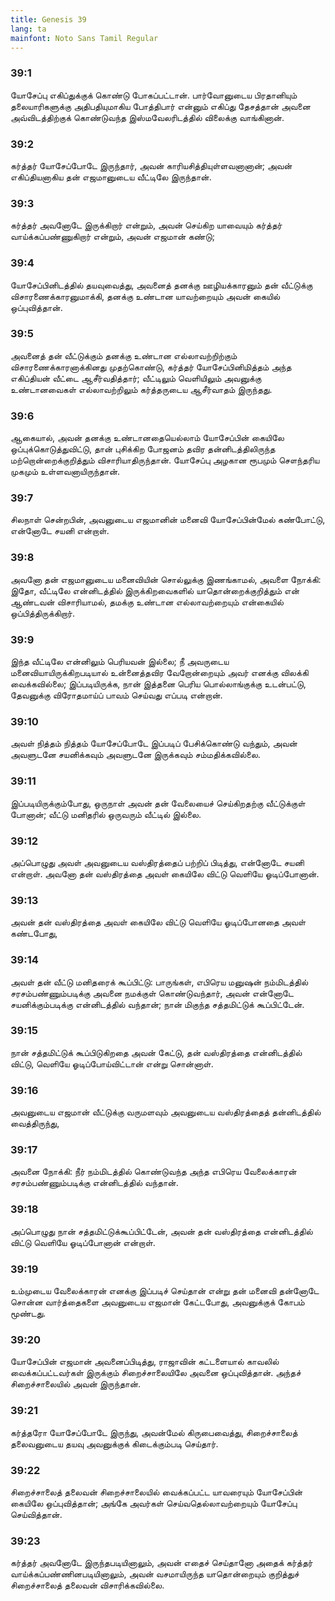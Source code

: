 ```yaml
---
title: Genesis 39
lang: ta
mainfont: Noto Sans Tamil Regular
---
```


###  39:1

யோசேப்பு எகிப்துக்குக் கொண்டு போகப்பட்டான். பார்வோனுடைய பிரதானியும் தலையாரிகளுக்கு அதிபதியுமாகிய போத்திபார் என்னும் எகிப்து தேசத்தான் அவனை அவ்விடத்திற்குக் கொண்டுவந்த இஸ்மவேலரிடத்தில் விலைக்கு வாங்கினான்.

###  39:2

கர்த்தர் யோசேப்போடே இருந்தார், அவன் காரியசித்தியுள்ளவனானான்; அவன் எகிப்தியனாகிய தன் எஜமானுடைய வீட்டிலே இருந்தான்.

###  39:3

கர்த்தர் அவனோடே இருக்கிறார் என்றும், அவன் செய்கிற யாவையும் கர்த்தர் வாய்க்கப்பண்ணுகிறார் என்றும், அவன் எஜமான் கண்டு;

###  39:4

யோசேப்பினிடத்தில் தயவுவைத்து, அவனைத் தனக்கு ஊழியக்காரனும் தன் வீட்டுக்கு விசாரணைக்காரனுமாக்கி, தனக்கு உண்டான யாவற்றையும் அவன் கையில் ஒப்புவித்தான்.

###  39:5

அவனைத் தன் வீட்டுக்கும் தனக்கு உண்டான எல்லாவற்றிற்கும் விசாரணைக்காரனாக்கினது முதற்கொண்டு, கர்த்தர் யோசேப்பினிமித்தம் அந்த எகிப்தியன் வீட்டை ஆசீர்வதித்தார்; வீட்டிலும் வெளியிலும் அவனுக்கு உண்டானவைகள் எல்லாவற்றிலும் கர்த்தருடைய ஆசீர்வாதம் இருந்தது.

###  39:6

ஆகையால், அவன் தனக்கு உண்டானதையெல்லாம் யோசேப்பின் கையிலே ஒப்புக்கொடுத்துவிட்டு, தான் புசிக்கிற போஜனம் தவிர தன்னிடத்திலிருந்த மற்றொன்றைக்குறித்தும் விசாரியாதிருந்தான். யோசேப்பு அழகான ரூபமும் சௌந்தரிய முகமும் உள்ளவனாயிருந்தான்.

###  39:7

சிலநாள் சென்றபின், அவனுடைய எஜமானின் மனைவி யோசேப்பின்மேல் கண்போட்டு, என்னோடே சயனி என்றாள்.

###  39:8

அவனோ தன் எஜமானுடைய மனைவியின் சொல்லுக்கு இணங்காமல், அவளை நோக்கி: இதோ, வீட்டிலே என்னிடத்தில் இருக்கிறவைகளில் யாதொன்றைக்குறித்தும் என் ஆண்டவன் விசாரியாமல், தமக்கு உண்டான எல்லாவற்றையும் என்கையில் ஒப்பித்திருக்கிறார்.

###  39:9

இந்த வீட்டிலே என்னிலும் பெரியவன் இல்லை; நீ அவருடைய மனைவியாயிருக்கிறபடியால் உன்னைத்தவிர வேறோன்றையும் அவர் எனக்கு விலக்கி வைக்கவில்லை; இப்படியிருக்க, நான் இத்தனை பெரிய பொல்லாங்குக்கு உடன்பட்டு, தேவனுக்கு விரோதமாய்ப் பாவம் செய்வது எப்படி என்றான்.

###  39:10

அவள் நித்தம் நித்தம் யோசேப்போடே இப்படிப் பேசிக்கொண்டு வந்தும், அவன் அவளுடனே சயனிக்கவும் அவளுடனே இருக்கவும் சம்மதிக்கவில்லை.

###  39:11

இப்படியிருக்கும்போது, ஒருநாள் அவன் தன் வேலையைச் செய்கிறதற்கு வீட்டுக்குள் போனான்; வீட்டு மனிதரில் ஒருவரும் வீட்டில் இல்லை.

###  39:12

அப்பொழுது அவள் அவனுடைய வஸ்திரத்தைப் பற்றிப் பிடித்து, என்னோடே சயனி என்றாள். அவனோ தன் வஸ்திரத்தை அவள் கையிலே விட்டு வெளியே ஓடிப்போனான்.

###  39:13

அவன் தன் வஸ்திரத்தை அவள் கையிலே விட்டு வெளியே ஓடிப்போனதை அவள் கண்டபோது,

###  39:14

அவள் தன் வீட்டு மனிதரைக் கூப்பிட்டு: பாருங்கள், எபிரெய மனுஷன் நம்மிடத்தில் சரசம்பண்ணும்படிக்கு அவனை நமக்குள் கொண்டுவந்தார், அவன் என்னோடே சயனிக்கும்படிக்கு என்னிடத்தில் வந்தான்; நான் மிகுந்த சத்தமிட்டுக் கூப்பிட்டேன்.

###  39:15

நான் சத்தமிட்டுக் கூப்பிடுகிறதை அவன் கேட்டு, தன் வஸ்திரத்தை என்னிடத்தில் விட்டு, வெளியே ஓடிப்போய்விட்டான் என்று சொன்னாள்.

###  39:16

அவனுடைய எஜமான் வீட்டுக்கு வருமளவும் அவனுடைய வஸ்திரத்தைத் தன்னிடத்தில் வைத்திருந்து,

###  39:17

அவனை நோக்கி: நீர் நம்மிடத்தில் கொண்டுவந்த அந்த எபிரெய வேலைக்காரன் சரசம்பண்ணும்படிக்கு என்னிடத்தில் வந்தான்.

###  39:18

அப்பொழுது நான் சத்தமிட்டுக்கூப்பிட்டேன், அவன் தன் வஸ்திரத்தை என்னிடத்தில் விட்டு வெளியே ஓடிப்போனான் என்றாள்.

###  39:19

உம்முடைய வேலைக்காரன் எனக்கு இப்படிச் செய்தான் என்று தன் மனைவி தன்னோடே சொன்ன வார்த்தைகளை அவனுடைய எஜமான் கேட்டபோது, அவனுக்குக் கோபம் மூண்டது.

###  39:20

யோசேப்பின் எஜமான் அவனைப்பிடித்து, ராஜாவின் கட்டளையால் காவலில் வைக்கப்பட்டவர்கள் இருக்கும் சிறைச்சாலையிலே அவனை ஒப்புவித்தான். அந்தச் சிறைச்சாலையில் அவன் இருந்தான்.

###  39:21

கர்த்தரோ யோசேப்போடே இருந்து, அவன்மேல் கிருபைவைத்து, சிறைச்சாலைத் தலைவனுடைய தயவு அவனுக்குக் கிடைக்கும்படி செய்தார்.

###  39:22

சிறைச்சாலைத் தலைவன் சிறைச்சாலையில் வைக்கப்பட்ட யாவரையும் யோசேப்பின் கையிலே ஒப்புவித்தான்; அங்கே அவர்கள் செய்வதெல்லாவற்றையும் யோசேப்பு செய்வித்தான்.

###  39:23

கர்த்தர் அவனோடே இருந்தபடியினாலும், அவன் எதைச் செய்தானோ அதைக் கர்த்தர் வாய்க்கப்பண்ணினபடியினாலும், அவன் வசமாயிருந்த யாதொன்றையும் குறித்துச் சிறைச்சாலைத் தலைவன் விசாரிக்கவில்லை.

